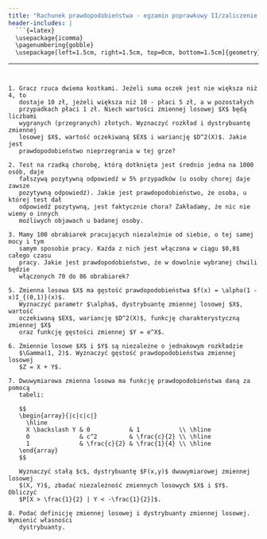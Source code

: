 ```yaml
---
title: "Rachunek prawdopodobieństwa - egzamin poprawkowy II/zaliczenie poprawkowe II - zestaw 3"
header-includes: |
  ```{=latex}
  \usepackage{icomma}
  \pagenumbering{gobble}
  \usepackage[left=1.5cm, right=1.5cm, top=0cm, bottom=1.5cm]{geometry}
  ```
---
```


1. Gracz rzuca dwiema kostkami. Jeżeli suma oczek jest nie większa niż 4, to
   dostaje 10 zł, jeżeli większa niż 10 - płaci 5 zł, a w pozostałych
   przypadkach płaci 1 zł. Niech wartości zmiennej losowej $X$ będą liczbami
   wygranych (przegranych) złotych. Wyznaczyć rozkład i dystrybuantę zmiennej
   losowej $X$, wartość oczekiwaną $EX$ i wariancję $D^2(X)$. Jakie jest
   prawdopodobieństwo nieprzegrania w tej grze?

2. Test na rzadką chorobę, którą dotknięta jest średnio jedna na 1000 osób, daje
   fałszywą pozytywną odpowiedź w 5% przypadków (u osoby chorej daje zawsze
   pozytywną odpowiedź). Jakie jest prawdopodobieństwo, że osoba, u której test dał
   odpowiedź pozytywną, jest faktycznie chora? Zakładamy, że nic nie wiemy o innych
   możliwych objawach u badanej osoby.

3. Mamy 100 obrabiarek pracujących niezależnie od siebie, o tej samej mocy i tym
   samym sposobie pracy. Każda z nich jest włączona w ciągu $0,8$ całego czasu
   pracy. Jakie jest prawdopodobieństwo, że w dowolnie wybranej chwili będzie
   włączonych 70 do 86 obrabiarek?

5. Zmienna losowa $X$ ma gęstość prawdopodobieństwa $f(x) = \alpha(1 - x)I_{(0,1)}(x)$.
   Wyznaczyć parametr $\alpha$, dystrybuantę zmiennej losowej $X$, wartość
   oczekiwaną $EX$, wariancję $D^2(X)$, funkcję charakterystyczną zmiennej $X$
   oraz funkcję gęstości zmiennej $Y = e^X$.

6. Zmiennie losowe $X$ i $Y$ są niezależne o jednakowym rozkładzie
   $\Gamma(1, 2)$. Wyznaczyć gęstość prawdopodobieństwa zmiennej losowej
   $Z = X + Y$.

7. Dwuwymiarowa zmienna losowa ma funkcję prawdopodobieństwa daną za pomocą
   tabeli:

   $$
   \begin{array}{|c|c|c|}
     \hline
     X \backslash Y & 0           & 1           \\ \hline
     0              & c^2         & \frac{c}{2} \\ \hline
     1              & \frac{c}{2} & \frac{1}{4} \\ \hline
   \end{array}
   $$

   Wyznaczyć stałą $c$, dystrybuantę $F(x,y)$ dwuwymiarowej zmiennej losowej
   $(X, Y)$, zbadać niezależność zmiennych losowych $X$ i $Y$. Obliczyć
   $P[X > \frac{1}{2} | Y < -\frac{1}{2}]$.

8. Podać definicję zmiennej losowej i dystrybuanty zmiennej losowej. Wymienić własności
   dystrybuanty.
